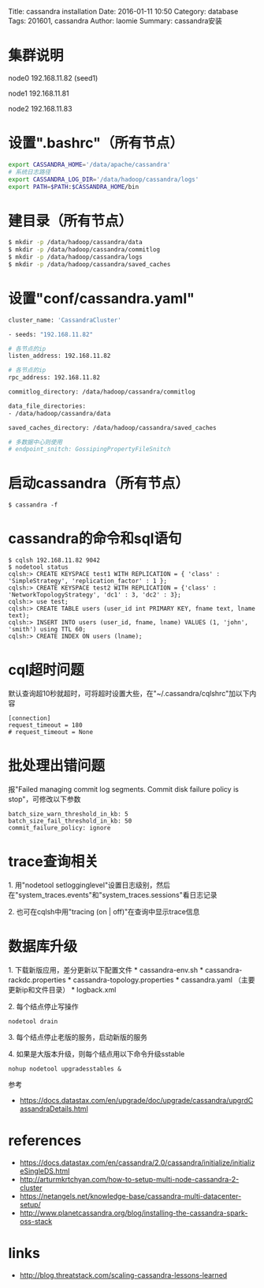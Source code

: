Title: cassandra installation
Date: 2016-01-11 10:50
Category: database
Tags: 201601, cassandra
Author: laomie
Summary: cassandra安装

集群说明
=================
node0 192.168.11.82 (seed1)

node1 192.168.11.81

node2 192.168.11.83

设置".bashrc"（所有节点）
===========================
```bash
export CASSANDRA_HOME='/data/apache/cassandra'
# 系统日志路径
export CASSANDRA_LOG_DIR='/data/hadoop/cassandra/logs'
export PATH=$PATH:$CASSANDRA_HOME/bin
```

建目录（所有节点）
============================
```bash
$ mkdir -p /data/hadoop/cassandra/data
$ mkdir -p /data/hadoop/cassandra/commitlog
$ mkdir -p /data/hadoop/cassandra/logs
$ mkdir -p /data/hadoop/cassandra/saved_caches
```

设置"conf/cassandra.yaml"
===============================
```bash
cluster_name: 'CassandraCluster'

- seeds: "192.168.11.82"

# 各节点的ip
listen_address: 192.168.11.82

# 各节点的ip
rpc_address: 192.168.11.82

commitlog_directory: /data/hadoop/cassandra/commitlog

data_file_directories: 
- /data/hadoop/cassandra/data

saved_caches_directory: /data/hadoop/cassandra/saved_caches

# 多数据中心则使用
# endpoint_snitch: GossipingPropertyFileSnitch
```

启动cassandra（所有节点）
====================
```
$ cassandra -f
```

cassandra的命令和sql语句
===========================
```
$ cqlsh 192.168.11.82 9042
$ nodetool status
cqlsh:> CREATE KEYSPACE test1 WITH REPLICATION = { 'class' : 'SimpleStrategy', 'replication_factor' : 1 };
cqlsh:> CREATE KEYSPACE test2 WITH REPLICATION = {'class' : 'NetworkTopologyStrategy', 'dc1' : 3, 'dc2' : 3};
cqlsh:> use test;
cqlsh:> CREATE TABLE users (user_id int PRIMARY KEY, fname text, lname text);
cqlsh:> INSERT INTO users (user_id, fname, lname) VALUES (1, 'john', 'smith') using TTL 60;
cqlsh:> CREATE INDEX ON users (lname);
```

cql超时问题
===============================
默认查询超10秒就超时，可将超时设置大些，在"~/.cassandra/cqlshrc"加以下内容
```
[connection]
request_timeout = 180
# request_timeout = None
```

批处理出错问题
=====================
报"Failed managing commit log segments. Commit disk failure policy is stop"，可修改以下参数
```
batch_size_warn_threshold_in_kb: 5
batch_size_fail_threshold_in_kb: 50
commit_failure_policy: ignore
```

trace查询相关
=====================
1\. 用"nodetool setlogginglevel"设置日志级别，然后在"system_traces.events"和"system_traces.sessions"看日志记录

2\. 也可在cqlsh中用"tracing (on | off)"在查询中显示trace信息

数据库升级
=====================
1\. 下载新版应用，差分更新以下配置文件
    * cassandra-env.sh
    * cassandra-rackdc.properties
    * cassandra-topology.properties
    * cassandra.yaml （主要更新ip和文件目录）
    * logback.xml

2\. 每个结点停止写操作
```
nodetool drain
```

3\. 每个结点停止老版的服务，启动新版的服务

4\. 如果是大版本升级，则每个结点用以下命令升级sstable
```
nohup nodetool upgradesstables &
```

参考

* <https://docs.datastax.com/en/upgrade/doc/upgrade/cassandra/upgrdCassandraDetails.html>

references
=========================
* <https://docs.datastax.com/en/cassandra/2.0/cassandra/initialize/initializeSingleDS.html>
* <http://arturmkrtchyan.com/how-to-setup-multi-node-cassandra-2-cluster>
* <https://netangels.net/knowledge-base/cassandra-multi-datacenter-setup/>
* <http://www.planetcassandra.org/blog/installing-the-cassandra-spark-oss-stack>

links
=========================
* <http://blog.threatstack.com/scaling-cassandra-lessons-learned>
